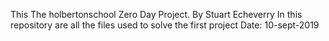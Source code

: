 This The holbertonschool Zero Day Project.
By Stuart Echeverry
In this repository are all the files used to solve the first project
Date: 10-sept-2019
